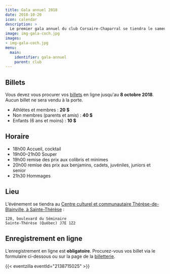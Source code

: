 ```yaml
---
title: Gala annuel 2018
date: 2018-10-20
icon: calendar
description: >
  Le premier gala annuel du club Corsaire-Chaparral se tiendra le samedi 20 octobre 2018 au centre culturel et communautaire Thérèse-de-Blainville.
image: img-gala-coch.jpg
images:
- img-gala-coch.jpg
menu:
  main:
    identifier: gala-annuel
    parent: club
---
```


## Billets

Vous devez vous procurer vos [billets](http://events.eventzilla.net/e/gala-annuel-coch-2018-2138715025) en ligne jusqu'au **8 octobre 2018**. Aucun billet ne sera vendu à la porte.

* Athlètes et membres : **20 $**
* Non membres (parents et amis) : **40 $**
* Enfants (6 ans et moins) : **10 $**

## Horaire

* 18h00 Accueil, cocktail
* 19h00–21h00 Souper
* 19h00 remise des prix aux colibris et minimes
* 20h00 remise des prix aux benjamins, cadets, juvéniles, juniors et senior
* 21h30 Hommages

## Lieu

L’événement se tiendra au [Centre culturel et communautaire Thérèse-de-Blainville, à Sainte-Thérèse](http://www.ccctb.ca/#nous-joindre) :

```
120, boulevard du Séminaire
Sainte-Thérèse (Québec) J7E 1Z2
```

## Enregistrement en ligne

L’enregistrement en ligne est **obligatoire**. Procurez-vous vos billet via le formulaire ci-dessous ou sur la page de la [billetterie](http://events.eventzilla.net/e/gala-annuel-coch-2018-2138715025).

{{< eventzilla eventId="2138715025" >}}
